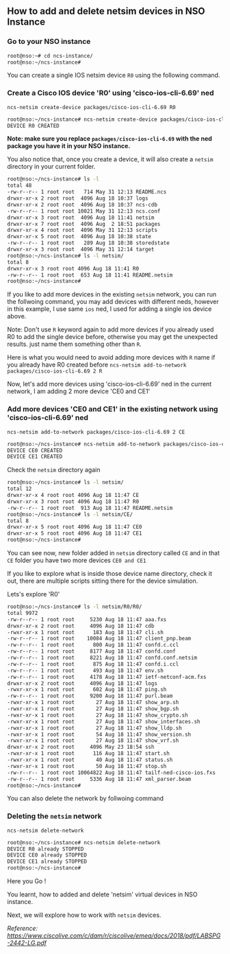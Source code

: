 ## How to add and delete netsim devices in NSO Instance

### Go to your NSO instance 
```bash
root@nso:~# cd ncs-instance/
root@nso:~/ncs-instance# 
```

You can create a single IOS netsim device `R0` using the following command. 

### Create a Cisco IOS device 'R0' using 'cisco-ios-cli-6.69' ned

`ncs-netsim create-device packages/cisco-ios-cli-6.69 R0`

```bash
root@nso:~/ncs-instance# ncs-netsim create-device packages/cisco-ios-cli-6.69 R0
DEVICE R0 CREATED
```

__Note: make sure you replace `packages/cisco-ios-cli-6.69` with the ned package you have it in your NSO instance.__

You also notice that, once you create a device, it will also create a `netsim` directory in your current folder.

```bash
root@nso:~/ncs-instance# ls -l
total 48
-rw-r--r-- 1 root root   714 May 31 12:13 README.ncs
drwxr-xr-x 2 root root  4096 Aug 18 10:37 logs
drwxr-xr-x 2 root root  4096 Aug 18 10:37 ncs-cdb
-rw-r--r-- 1 root root 10021 May 31 12:13 ncs.conf
drwxr-xr-x 3 root root  4096 Aug 18 11:41 netsim
drwxr-xr-x 7 root root  4096 Aug  2 18:51 packages
drwxr-xr-x 4 root root  4096 May 31 12:13 scripts
drwxr-xr-x 5 root root  4096 Aug 18 10:38 state
-rw-r--r-- 1 root root   289 Aug 18 10:38 storedstate
drwxr-xr-x 3 root root  4096 May 31 12:14 target
root@nso:~/ncs-instance# ls -l netsim/
total 8
drwxr-xr-x 3 root root 4096 Aug 18 11:41 R0
-rw-r--r-- 1 root root  653 Aug 18 11:41 README.netsim
root@nso:~/ncs-instance# 
```

If you like to add more devices in the existing `netsim` network, you can run the follwoing command, you may add devices with different neds, however in this example, I use same `ios` ned, I used for adding a single ios device above.

Note: Don't use `R` keyword again to add more devices if you already used R0 to add the single device before, otherwise you may get the unexpected results. just name them something other than `R`. 

Here is what you would need to avoid adding more devices with `R` name if you already have R0 created before
`ncs-netsim add-to-network packages/cisco-ios-cli-6.69 2 R`

Now, let's add more devices using 'cisco-ios-cli-6.69' ned in the current network, I am adding 2 more device 'CE0 and CE1'

### Add more devices 'CE0 and CE1' in the existing network using 'cisco-ios-cli-6.69' ned

`ncs-netsim add-to-network packages/cisco-ios-cli-6.69 2 CE`

```bash
root@nso:~/ncs-instance# ncs-netsim add-to-network packages/cisco-ios-cli-6.69 2 CE
DEVICE CE0 CREATED
DEVICE CE1 CREATED
```

Check the `netsim` directory again

```bash
root@nso:~/ncs-instance# ls -l netsim/
total 12
drwxr-xr-x 4 root root 4096 Aug 18 11:47 CE
drwxr-xr-x 3 root root 4096 Aug 18 11:47 R0
-rw-r--r-- 1 root root  913 Aug 18 11:47 README.netsim
root@nso:~/ncs-instance# ls -l netsim/CE/
total 8
drwxr-xr-x 5 root root 4096 Aug 18 11:47 CE0
drwxr-xr-x 5 root root 4096 Aug 18 11:47 CE1
root@nso:~/ncs-instance# 
```

You can see now, new folder added in `netsim` directory called `CE` and in that `CE` folder you have two more devices `CE0 and CE1`

If you like to explore what is inside those device name directory, check it out, there are multiple scripts sitting there for the device simulation. 

Lets's explore 'R0'

```bash
root@nso:~/ncs-instance# ls -l netsim/R0/R0/
total 9972
-rw-r--r-- 1 root root     5230 Aug 18 11:47 aaa.fxs
drwxr-xr-x 2 root root     4096 Aug 18 11:47 cdb
-rwxr-xr-x 1 root root      183 Aug 18 11:47 cli.sh
-rw-r--r-- 1 root root    10084 Aug 18 11:47 client_pnp.beam
-rw-r--r-- 1 root root      800 Aug 18 11:47 confd.c.ccl
-rw-r--r-- 1 root root     8177 Aug 18 11:47 confd.conf
-rw-r--r-- 1 root root     8221 Aug 18 11:47 confd.conf.netsim
-rw-r--r-- 1 root root      875 Aug 18 11:47 confd.i.ccl
-rw-r--r-- 1 root root      493 Aug 18 11:47 env.sh
-rw-r--r-- 1 root root     4178 Aug 18 11:47 ietf-netconf-acm.fxs
drwxr-xr-x 2 root root     4096 Aug 18 11:47 logs
-rwxr-xr-x 1 root root      602 Aug 18 11:47 ping.sh
-rw-r--r-- 1 root root     9200 Aug 18 11:47 purl.beam
-rwxr-xr-x 1 root root       27 Aug 18 11:47 show_arp.sh
-rwxr-xr-x 1 root root       27 Aug 18 11:47 show_bgp.sh
-rwxr-xr-x 1 root root       27 Aug 18 11:47 show_crypto.sh
-rwxr-xr-x 1 root root       27 Aug 18 11:47 show_interfaces.sh
-rwxr-xr-x 1 root root       27 Aug 18 11:47 show_lldp.sh
-rwxr-xr-x 1 root root       54 Aug 18 11:47 show_version.sh
-rwxr-xr-x 1 root root       27 Aug 18 11:47 show_vrf.sh
drwxr-xr-x 2 root root     4096 May 23 18:54 ssh
-rwxr-xr-x 1 root root      116 Aug 18 11:47 start.sh
-rwxr-xr-x 1 root root       40 Aug 18 11:47 status.sh
-rwxr-xr-x 1 root root       50 Aug 18 11:47 stop.sh
-rw-r--r-- 1 root root 10064822 Aug 18 11:47 tailf-ned-cisco-ios.fxs
-rw-r--r-- 1 root root     5336 Aug 18 11:47 xml_parser.beam
root@nso:~/ncs-instance# 
```

You can also delete the network by follwoing command 

### Deleting the `netsim` network 

`ncs-netsim delete-network`

```bash
root@nso:~/ncs-instance# ncs-netsim delete-network
DEVICE R0 already STOPPED
DEVICE CE0 already STOPPED
DEVICE CE1 already STOPPED
root@nso:~/ncs-instance# 
```

Here you Go ! 

You learnt, how to added and delete 'netsim' virtual devices in NSO instance. 

Next, we will explore how to work with `netsim` devices.

_Reference: https://www.ciscolive.com/c/dam/r/ciscolive/emea/docs/2018/pdf/LABSPG-2442-LG.pdf_
